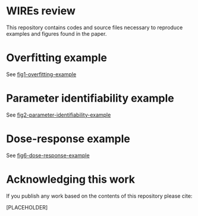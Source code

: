 # WIREs review

This repository contains codes and source files necessary to reproduce examples and figures found in the paper.

# Overfitting example

See [fig1-overfitting-example](https://github.com/CardiacModelling/WIRES/tree/master/fig1-overfitting-example)

# Parameter identifiability example

See [fig2-parameter-identifiability-example](https://github.com/CardiacModelling/WIRES/tree/master/fig2-parameter-identifiability-example)

# Dose-response example

See [fig6-dose-response-example](https://github.com/CardiacModelling/WIRES/tree/master/fig6-dose-response-example)

# Acknowledging this work

If you publish any work based on the contents of this repository please cite:

[PLACEHOLDER]